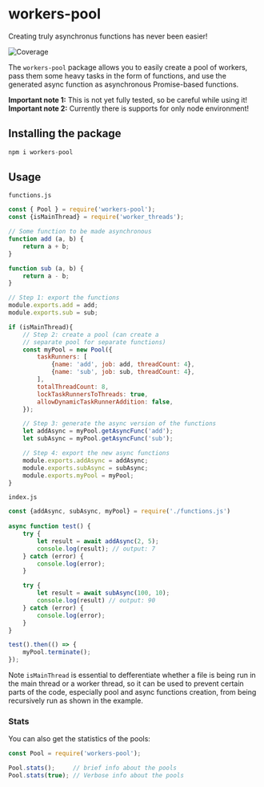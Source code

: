 # workers-pool
Creating truly asynchronus functions has never been easier!   

![Coverage](https://img.shields.io/badge/lines-40.25%25-red.svg)

The `workers-pool` package allows you to easily create a pool of workers, pass them
some heavy tasks in the form of functions, and use the generated async function as 
asynchronous Promise-based functions.

**Important note 1:** This is not yet fully tested, so be careful while using it!  
**Important note 2:** Currently there is supports for only node environment!

## Installing the package
```js
npm i workers-pool
```

## Usage

`functions.js`
```js
const { Pool } = require('workers-pool');
const {isMainThread} = require('worker_threads');

// Some function to be made asynchronous
function add (a, b) {
    return a + b;
}

function sub (a, b) {
    return a - b;
}

// Step 1: export the functions
module.exports.add = add;
module.exports.sub = sub;

if (isMainThread){
    // Step 2: create a pool (can create a 
    // separate pool for separate functions)
    const myPool = new Pool({
        taskRunners: [
            {name: 'add', job: add, threadCount: 4},
            {name: 'sub', job: sub, threadCount: 4},
        ],
        totalThreadCount: 8,
        lockTaskRunnersToThreads: true,
        allowDynamicTaskRunnerAddition: false,
    });

    // Step 3: generate the async version of the functions
    let addAsync = myPool.getAsyncFunc('add');
    let subAsync = myPool.getAsyncFunc('sub');

    // Step 4: export the new async functions
    module.exports.addAsync = addAsync;
    module.exports.subAsync = subAsync;
    module.exports.myPool = myPool;
}
```

`index.js`
```js
const {addAsync, subAsync, myPool} = require('./functions.js')
    
async function test() {
    try {
        let result = await addAsync(2, 5);
        console.log(result); // output: 7
    } catch (error) {
        console.log(error);
    }

    try {
        let result = await subAsync(100, 10);
        console.log(result) // output: 90
    } catch (error) {
        console.log(error);
    }
}

test().then(() => {
    myPool.terminate();
});
```
Note `isMainThread` is essential to defferentiate whether a file is being run in the main 
thread or a worker thread, so it can be used to prevent certain parts of the code, especially 
pool and async functions creation, from being recursively run as shown in the example.

### Stats
You can also get the statistics of the pools:
```js
const Pool = require('workers-pool');

Pool.stats();     // brief info about the pools
Pool.stats(true); // Verbose info about the pools
```